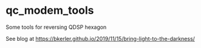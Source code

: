 # qc_modem_tools

Some tools for reversing QDSP hexagon

See blog at https://bkerler.github.io/2019/11/15/bring-light-to-the-darkness/

